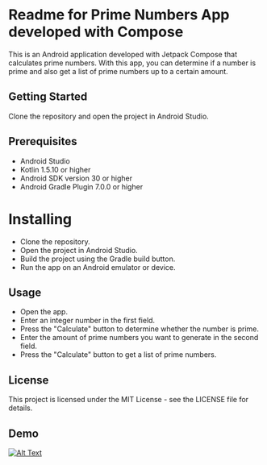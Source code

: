 # Readme for Prime Numbers App developed with Compose
This is an Android application developed with Jetpack Compose that calculates prime numbers. With this app, you can determine if a number is prime and also get a list of prime numbers up to a certain amount.

## Getting Started
Clone the repository and open the project in Android Studio.

## Prerequisites

- Android Studio
- Kotlin 1.5.10 or higher
- Android SDK version 30 or higher
- Android Gradle Plugin 7.0.0 or higher

# Installing

- Clone the repository.
- Open the project in Android Studio.
- Build the project using the Gradle build button.
- Run the app on an Android emulator or device.

## Usage

- Open the app.
- Enter an integer number in the first field.
- Press the "Calculate" button to determine whether the number is prime.
- Enter the amount of prime numbers you want to generate in the second field.
- Press the "Calculate" button to get a list of prime numbers.

## License
This project is licensed under the MIT License - see the LICENSE file for details.

## Demo

[![Alt Text](https://img.youtube.com/vi/1ybFpQyOPVBxXoks_CfAG1blp_V_MZP1I/0.jpg)](https://drive.google.com/file/d/1ybFpQyOPVBxXoks_CfAG1blp_V_MZP1I/preview)

